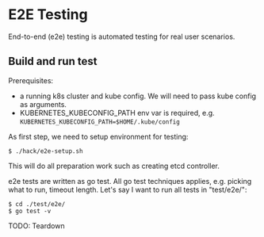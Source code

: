 # E2E Testing

End-to-end (e2e) testing is automated testing for real user scenarios.

## Build and run test

Prerequisites:
- a running k8s cluster and kube config. We will need to pass kube config as arguments.
- KUBERNETES_KUBECONFIG_PATH env var is required, e.g. `KUBERNETES_KUBECONFIG_PATH=$HOME/.kube/config`

As first step, we need to setup environment for testing:
```
$ ./hack/e2e-setup.sh
```
This will do all preparation work such as creating etcd controller.

e2e tests are written as go test. All go test techniques applies, e.g. picking what to run, timeout length.
Let's say I want to run all tests in "test/e2e/":
```
$ cd ./test/e2e/
$ go test -v
```

TODO: Teardown
